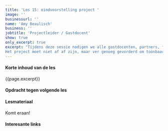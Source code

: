 ```yaml
---
title: 'Les 15: eindvoorstelling project '
image: ''
businessurl: ''
name: 'Amy Beaulisch'
business: ''
jobtitle: 'Projectleider / Gastdocent'
show: true
only_excerpt: true
excerpt: "Tijdens deze sessie nodigen we alle gastdocenten, partners, familie en vrienden uit om hen te laten zien wat jullie allemaal gemaakt hebben tijdens het FabZero project.
Het project moet niet af af zijn, maar ver genoeg gevorderd om toonbaar te zijn. "
---
```

> 
#### Korte inhoud van de les
{{page.excerpt}}

#### Opdracht tegen volgende les


#### Lesmateriaal
Komt eraan!


#### Interesante links 

